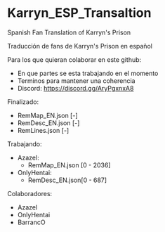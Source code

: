 # Karryn_ESP_Transaltion
Spanish Fan Translation of Karryn's Prison

Traducción de fans de Karryn's Prison en español

Para los que quieran colaborar en este github:
  - En que partes se esta trabajando en el momento
  - Terminos para mantener una coherencia
  - Discord: https://discord.gg/AryPgxnxA8

Finalizado:
  - RemMap_EN.json [-]
  - RemDesc_EN.json [-]
  - RemLines.json [-]

Trabajando:

  - Azazel:
    - RemMap_EN.json [0 - 2036]
  - OnlyHentai:
    - RemDesc_EN.json[0 - 687]
  
Colaboradores:
  - Azazel
  - OnlyHentai
  - BarrancO

